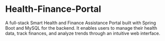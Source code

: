 # Health-Finance-Portal
A full-stack Smart Health and Finance Assistance Portal built with Spring Boot and MySQL for the backend. It enables users to manage their health data, track finances, and analyze trends through an intuitive web interface.
